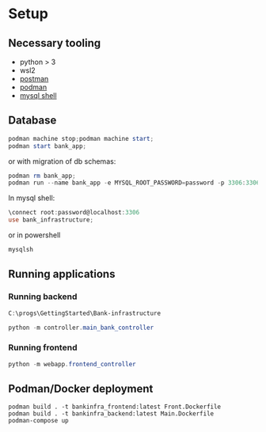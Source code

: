 # Setup

## Necessary tooling

* python > 3
* wsl2
* [postman](https://www.postman.com/)
* [podman](https://podman.io/)
* [mysql shell](https://dev.mysql.com/downloads/shell/)

## Database

```powershell
podman machine stop;podman machine start;
podman start bank_app;
```

or with migration of db schemas:

```powershell
podman rm bank_app;
podman run --name bank_app -e MYSQL_ROOT_PASSWORD=password -p 3306:3306 -d mysql
```

In mysql shell:

```powershell
\connect root:password@localhost:3306
use bank_infrastructure;
```

or in powershell

```powershell
mysqlsh
```

## Running applications

### Running backend

```powershell
C:\progs\GettingStarted\Bank-infrastructure

python -m controller.main_bank_controller
```

### Running frontend

```powershell
python -m webapp.frontend_controller
```

## Podman/Docker deployment

```commandline
podman build . -t bankinfra_frontend:latest Front.Dockerfile
podman build . -t bankinfra_backend:latest Main.Dockerfile
podman-compose up
```